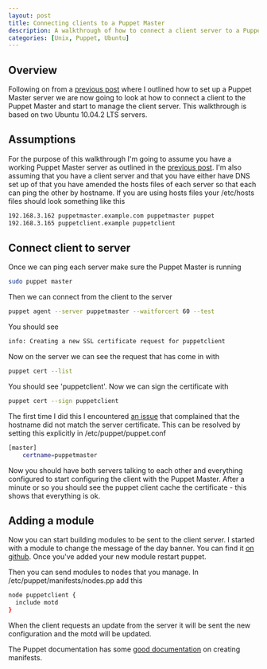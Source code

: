 ```yaml
--- 
layout: post
title: Connecting clients to a Puppet Master
description: A walkthrough of how to connect a client server to a Puppet Master and how to manage basic services
categories: [Unix, Puppet, Ubuntu]
---
```


## Overview

Following on from a [previous post][1] where I outlined how to set up a Puppet Master server we are now going to look at how to connect a client to the Puppet Master and start to manage the client server. This walkthrough is based on two Ubuntu 10.04.2 LTS servers. 

## Assumptions

For the purpose of this walkthrough I'm going to assume you have a working Puppet Master server as outlined in the [previous post][1]. I'm also assuming that you have a client server and that you have either have DNS set up of that you have amended the hosts files of each server so that each can ping the other by hostname. If you are using hosts files your /etc/hosts files should look something like this 

``` bash 
192.168.3.162 puppetmaster.example.com puppetmaster puppet
192.168.3.165 puppetclient.example puppetclient
``` 

## Connect client to server

Once we can ping each server make sure the Puppet Master is running

``` bash 
sudo puppet master
``` 

Then we can connect from the client to the server

``` bash 
puppet agent --server puppetmaster --waitforcert 60 --test
``` 

You should see 

``` bash 
info: Creating a new SSL certificate request for puppetclient
``` 

Now on the server we can see the request that has come in with


``` bash 
puppet cert --list
``` 

You should see 'puppetclient'. Now we can sign the certificate with

``` bash 
puppet cert --sign puppetclient
``` 

The first time I did this I encountered [an issue][2] that complained that the hostname did not match the server certificate. This can be resolved by setting this explicitly in /etc/puppet/puppet.conf

``` bash 
[master]
    certname=puppetmaster
``` 

Now you should have both servers talking to each other and everything configured to start configuring the client with the Puppet Master. After a minute or so you should see the puppet client cache the certificate - this shows that everything is ok. 


## Adding a module

Now you can start building modules to be sent to the client server. I started with a module to change the message of the day banner. You can find it [on github][3]. Once you've added your new module restart puppet.

Then you can send modules to nodes that you manage. In /etc/puppet/manifests/nodes.pp add this

``` bash 
node puppetclient {
  include motd
}
```

When the client requests an update from the server it will be sent the new configuration and the motd will be updated. 

The Puppet documentation has some [good documentation][4] on creating manifests.

[1]: http://shapeshed.com/journal/setting-up-puppet-on-ubuntu-10-04/
[2]: http://projects.puppetlabs.com/projects/puppet/wiki/Ruby_Ssl_2007_006
[3]: https://github.com/shapeshed/puppet-master/tree/master/modules/motd
[4]: http://docs.puppetlabs.com/learning/manifests.html
